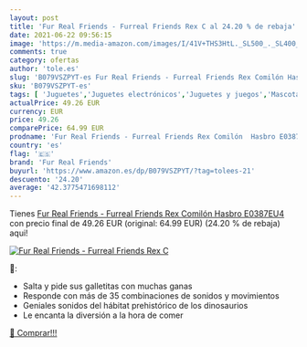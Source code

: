 ```yaml
---
layout: post
title: 'Fur Real Friends - Furreal Friends Rex C al 24.20 % de rebaja'
date: 2021-06-22 09:56:15
image: 'https://m.media-amazon.com/images/I/41V+THS3HtL._SL500_._SL400_.jpg'
comments: true
category: ofertas
author: 'tole.es'
slug: 'B079VSZPYT-es Fur Real Friends - Furreal Friends Rex Comilón Hasbro...'
sku: 'B079VSZPYT-es'
tags: [ 'Juguetes','Juguetes electrónicos','Juguetes y juegos','Mascotas electrónicas','fur real friends','hasbro', ]
actualPrice: 49.26 EUR
currency: EUR
price: 49.26
comparePrice: 64.99 EUR
prodname: 'Fur Real Friends - Furreal Friends Rex Comilón  Hasbro E0387EU4 '
country: 'es'
flag: '🇪🇸'
brand: 'Fur Real Friends'
buyurl: 'https://www.amazon.es/dp/B079VSZPYT/?tag=tolees-21'
descuento: '24.20'
average: '42.3775471698112'
---
```


Tienes [Fur Real Friends - Furreal Friends Rex Comilón  Hasbro E0387EU4 ](https://www.amazon.es/dp/B079VSZPYT/?tag=tolees-21) con precio final de  49.26 EUR (original: 64.99 EUR) (24.20 %  de rebaja) aqui!

[![Fur Real Friends - Furreal Friends Rex C](https://m.media-amazon.com/images/I/41V+THS3HtL._SL500_._SL400_.jpg)](https://www.amazon.es/dp/B079VSZPYT/?tag=tolees-21)

🔎:

- Salta y pide sus galletitas con muchas ganas
- Responde con más de 35 combinaciones de sonidos y movimientos
- Geniales sonidos del hábitat prehistórico de los dinosaurios
- Le encanta la diversión a la hora de comer

[🛒 Comprar!!!](https://www.amazon.es/dp/B079VSZPYT/?tag=tolees-21)
